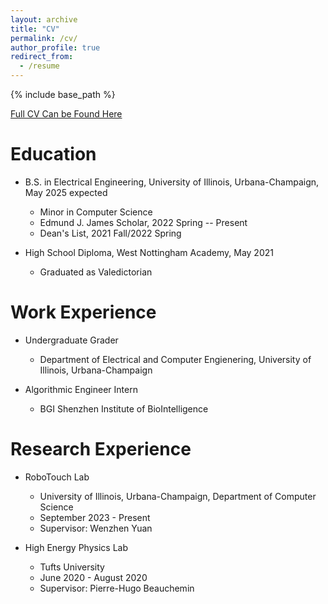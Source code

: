 ```yaml
---
layout: archive
title: "CV"
permalink: /cv/
author_profile: true
redirect_from:
  - /resume
---
```


{% include base_path %}

[Full CV Can be Found Here](https://leumasnij.github.io/files/CV_SJ.pdf)

Education
======
* B.S. in Electrical Engineering, University of Illinois, Urbana-Champaign, May 2025 expected
  * Minor in Computer Science
  * Edmund J. James Scholar, 2022 Spring -- Present
  * Dean's List, 2021 Fall/2022 Spring

* High School Diploma, West Nottingham Academy, May 2021
  * Graduated as Valedictorian

Work Experience
======
* Undergraduate Grader
  * Department of Electrical and Computer Engienering, University of Illinois, Urbana-Champaign

* Algorithmic Engineer Intern
  * BGI Shenzhen Institute of BioIntelligence

Research Experience
======
* RoboTouch Lab
  * University of Illinois, Urbana-Champaign, Department of Computer Science
  * September 2023 - Present
  * Supervisor: Wenzhen Yuan

* High Energy Physics Lab
  * Tufts University
  * June 2020 - August 2020
  * Supervisor: Pierre-Hugo Beauchemin
  
